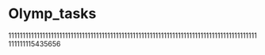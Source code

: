 # Olymp_tasks 
1111111111111111111111111111111111111111111111111111111111111111111111111111111111111111111111115435656  
